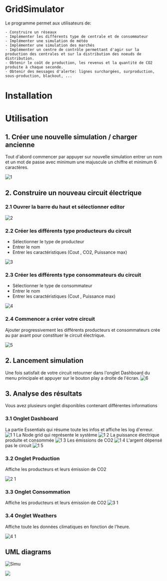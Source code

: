 # GridSimulator

Le programme permet aux utilisateurs de:

    - Construire un réseaux
    - Implémenter les différents type de centrale et de consommateur
    - Implémenter une simulation de météo
    - Implémenter une simulation des marchés
    - Implémenter un centre de contrôle permettant d'agir sur la production des centrales et sur la distribution des noeuds de distribution.
    - Obtenir le coût de production, les revenus et la quantité de CO2 produite à chaque seconde.
    - Obtenir des messages d'alerte: lignes surchargées, surproduction, sous-production, blackout, ...




# Installation
# Utilisation

## 1. Créer une nouvelle simulation / charger ancienne

Tout d'abord commencer par appuyer sur nouvelle simulation entrer un nom et un mot de passe avec minimum 
une majuscule un chiffre et minimum 6 caractères.

![1](https://user-images.githubusercontent.com/60986993/103455095-3f1f3480-4cea-11eb-8290-23461b87e070.PNG)


## 2. Construire un nouveau circuit électrique


### 2.1 Ouvrer la barre du haut et sélectionner editor

![2](https://user-images.githubusercontent.com/60986993/103455378-cf5e7900-4cec-11eb-8ec3-8b21b8db6082.PNG)

### 2.2 Créer les différents type producteurs du circuit 
- Sélectionner le type de producteur
- Entrer le nom
- Entrer les caractéristiques (Cout , CO2, Puissance max)

![3](https://user-images.githubusercontent.com/60986993/103455783-392c5200-4cf0-11eb-99b4-dde657f84760.PNG)
### 2.3 Créer les différents type consommateurs du circuit 
- Sélectionner le type de consommateur
- Entrer le nom
- Entrer les caractéristiques (Cout , Puissance max)

![4](https://user-images.githubusercontent.com/60986993/103455829-bc4da800-4cf0-11eb-99bf-f73943cc181d.PNG)

### 2.4 Commencer a créer votre circuit 
Ajouter progressivement les différents producteurs et consommateurs crée au par avant pour constituer le circuit électrique.

![5](https://user-images.githubusercontent.com/60986993/103455920-8a891100-4cf1-11eb-9024-6979a090db72.PNG)


## 2. Lancement simulation

Une fois satisfait de votre circuit retourner dans l'onglet Dashboard du menu principale et appuyer sur le bouton play a droite de l'écran.
![6](https://user-images.githubusercontent.com/60986993/103456038-a640e700-4cf2-11eb-9523-366326653590.PNG)

## 3. Analyse des résultats 

Vous avez plusieurs onglet disponibles contenant différentes informations 
### 3.1 Onglet Dashboard 
La partie Essentials qui résume toute les infos et affiche les log d'erreur.
![1 1](https://user-images.githubusercontent.com/60986993/103456259-c8d3ff80-4cf4-11eb-9e3e-e49481889cce.PNG)
La Node grid qui représente le système 
![1 2](https://user-images.githubusercontent.com/60986993/103456263-ca052c80-4cf4-11eb-9059-a88f939d8ca9.PNG)
La puissance électrique produite et consommée 
![1 3](https://user-images.githubusercontent.com/60986993/103456267-cb365980-4cf4-11eb-875b-7d10537213c9.PNG)
Les émissions de CO2
![1 4](https://user-images.githubusercontent.com/60986993/103456269-cc678680-4cf4-11eb-95e6-a7fad0116b27.PNG)
L'argent dépensé pas le circuit 
![1 5](https://user-images.githubusercontent.com/60986993/103456270-cd98b380-4cf4-11eb-8d34-1426b52eaff9.PNG)

### 3.2 Onglet Production
Affiche les producteurs et leurs émission de CO2

![2 1](https://user-images.githubusercontent.com/60986993/103456335-60395280-4cf5-11eb-84cf-fcc079432ec7.PNG)

### 3.3 Onglet Consommation
Affiche les producteurs et leurs émission de CO2
![3 1](https://user-images.githubusercontent.com/60986993/103456372-ac849280-4cf5-11eb-8d3d-081f1eb80c6a.PNG)

### 3.4 Onglet Weathers
Affiche toute les données climatiques en fonction de l'heure.

![4 1](https://user-images.githubusercontent.com/60986993/103456386-d76ee680-4cf5-11eb-8850-d1cc2aa7c6ea.PNG)




## UML diagrams

![Simu](https://user-images.githubusercontent.com/60986993/103457673-88c74980-4d01-11eb-9dfd-0bca800bc591.png)


[![](https://mermaid.ink/img/eyJjb2RlIjoic2VxdWVuY2VEaWFncmFtXG5cblxuXG4gICAgVXNlci0-V2ViOiBBdXRoZW50aWNhdGlvbiBSZXF1ZXN0XG4gICAgV2ViLT5EYXRhYmFzZTogZ2V0IGxvZ2luIGluZm9cbiAgICBEYXRhYmFzZS0-V2ViOiBzZW5kIGxvZ2luIGluZm9cbiAgICBub3RlIG92ZXIgV2ViOiBWZXJpZnkgbG9naW4gaW5mb1xuICAgIFdlYi0-VXNlcjogQXV0aGVudGljYXRpb24gUmVzcG9uY2VcbiAgICBub3RlIG92ZXIgVXNlcjogcmVkaXJlY3QgdG8gZGFzaGJvYXJkXG4gICAgVXNlci0-UEhQV2ViU29ja2V0OiBjcmVhdGUgY29ubmVjdGlvbiAoVENQL0lQKVxuICAgIFBIUFdlYlNvY2tldC0-IFVzZXI6IGNvbm5lY3Rpb24gdmFsaWRhdGVkXG5cbiAgICBub3RlIG92ZXIgVXNlcjpDbGljayBwbGF5IGJ1dHRvblxuXG4gICAgVXNlci0-IFBIUFdlYlNvY2tldDpTZW50IFN0YXJ0c2ltXyhpZCkgcmVxdWVzdFxuXG4gICAgbm90ZSBvdmVyIFBIUFdlYlNvY2tldCxQeXRob25TZXJ2ZXI6Q3JlYXRlIFVEUCBzb2NrZXQgd2l0aCBweXRob24gc2VydmVyXG5cbiIsIm1lcm1haWQiOnsidGhlbWUiOiJkZWZhdWx0In0sInVwZGF0ZUVkaXRvciI6ZmFsc2V9)](https://mermaid-js.github.io/mermaid-live-editor/#/edit/eyJjb2RlIjoic2VxdWVuY2VEaWFncmFtXG5cblxuXG4gICAgVXNlci0-V2ViOiBBdXRoZW50aWNhdGlvbiBSZXF1ZXN0XG4gICAgV2ViLT5EYXRhYmFzZTogZ2V0IGxvZ2luIGluZm9cbiAgICBEYXRhYmFzZS0-V2ViOiBzZW5kIGxvZ2luIGluZm9cbiAgICBub3RlIG92ZXIgV2ViOiBWZXJpZnkgbG9naW4gaW5mb1xuICAgIFdlYi0-VXNlcjogQXV0aGVudGljYXRpb24gUmVzcG9uY2VcbiAgICBub3RlIG92ZXIgVXNlcjogcmVkaXJlY3QgdG8gZGFzaGJvYXJkXG4gICAgVXNlci0-UEhQV2ViU29ja2V0OiBjcmVhdGUgY29ubmVjdGlvbiAoVENQL0lQKVxuICAgIFBIUFdlYlNvY2tldC0-IFVzZXI6IGNvbm5lY3Rpb24gdmFsaWRhdGVkXG5cbiAgICBub3RlIG92ZXIgVXNlcjpDbGljayBwbGF5IGJ1dHRvblxuXG4gICAgVXNlci0-IFBIUFdlYlNvY2tldDpTZW50IFN0YXJ0c2ltXyhpZCkgcmVxdWVzdFxuXG4gICAgbm90ZSBvdmVyIFBIUFdlYlNvY2tldCxQeXRob25TZXJ2ZXI6Q3JlYXRlIFVEUCBzb2NrZXQgd2l0aCBweXRob24gc2VydmVyXG5cbiIsIm1lcm1haWQiOnsidGhlbWUiOiJkZWZhdWx0In0sInVwZGF0ZUVkaXRvciI6ZmFsc2V9)
```
